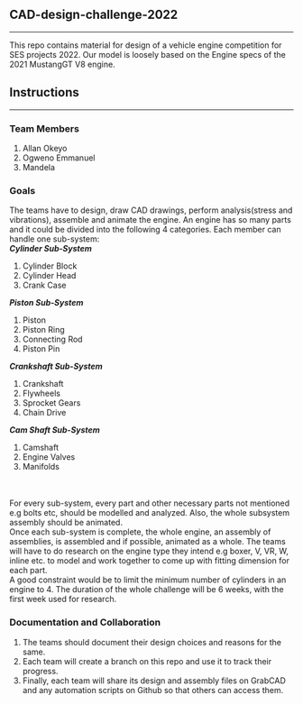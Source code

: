 ## CAD-design-challenge-2022


<hr>

This repo contains material for design of a vehicle engine competition for SES projects 2022. Our model is loosely based on the Engine specs of the 2021 MustangGT V8 engine. 

## Instructions
<hr>

### Team Members
1. Allan Okeyo
2. Ogweno Emmanuel
3. Mandela

### Goals
The teams have to design, draw CAD drawings, perform analysis(stress and vibrations), assemble and animate
the engine. An engine has so many parts and it could be divided into the following 4 categories. Each member can handle one sub-system:
 <br>
 ***Cylinder Sub-System***
1. Cylinder Block
2. Cylinder Head
3. Crank Case

***Piston Sub-System***
1. Piston
2. Piston Ring
3. Connecting Rod
4. Piston Pin

***Crankshaft Sub-System***
1. Crankshaft
2. Flywheels
3. Sprocket Gears
4. Chain Drive

***Cam Shaft Sub-System***
1. Camshaft
2. Engine Valves
3. Manifolds

<br/> <br />
For every sub-system, every part and other necessary parts not mentioned e.g bolts etc, should be modelled
 and analyzed. Also, the whole subsystem assembly should be animated. <br/>
 Once each sub-system is complete, the whole engine, an assembly of assemblies, is assembled and if possible,
 animated as a whole. The teams will have to do research on the engine type they intend e.g boxer, V, VR, W, 
 inline etc. to model and work together to come up with fitting dimension for each part. 
 <br/>
 A good constraint would be to limit the minimum number of cylinders in an engine to 4. The duration of the whole
 challenge will be 6 weeks, with the first week used for research.
 
 ### Documentation and Collaboration
 1. The teams should document their design choices and reasons for the same.
 2. Each team will create a branch on this repo and use it to track their progress.
 3. Finally, each team will share its design and assembly files on GrabCAD and any automation scripts on Github so that others can access them. 
